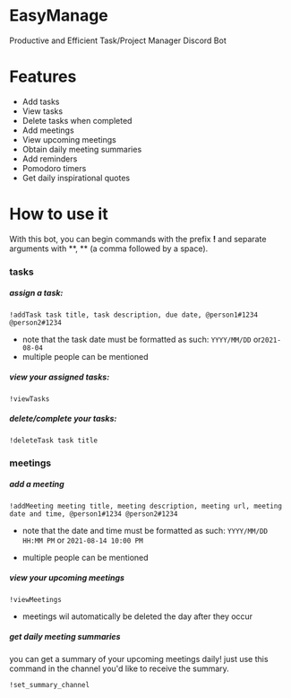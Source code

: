 # EasyManage
Productive and Efficient Task/Project Manager Discord Bot
# Features
- Add tasks 
- View tasks
- Delete tasks when completed
- Add meetings
- View upcoming meetings
- Obtain daily meeting summaries
- Add reminders
- Pomodoro timers
- Get daily inspirational quotes
# How to use it

With this bot, you can begin commands with the prefix **!** and separate arguments with **, ** (a comma followed by a space).

### tasks

##### assign a task:

`!addTask task title, task description, due date, @person1#1234 @person2#1234`

- note that the task date must be formatted as such: `YYYY/MM/DD` or`2021-08-04`
- multiple people can be mentioned

##### view your assigned tasks:

`!viewTasks`

##### delete/complete your tasks:

`!deleteTask task title`



### meetings

##### add a meeting

`!addMeeting meeting title, meeting description, meeting url, meeting date and time, @person1#1234 @person2#1234`

- note that the date and time must be formatted as such: `YYYY/MM/DD HH:MM PM` or `2021-08-14 10:00 PM`

- multiple people can be mentioned

##### view your upcoming meetings

`!viewMeetings`
- meetings wil automatically be deleted the day after they occur

##### get daily meeting summaries

you can get a summary of your upcoming meetings daily! just use this command in the channel you'd like to receive the summary.

`!set_summary_channel`

